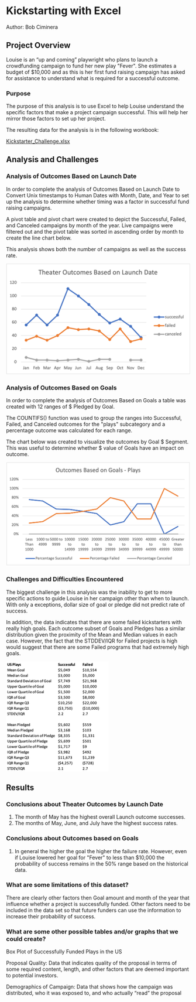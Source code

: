 # Kickstarting with Excel
Author: Bob Ciminera

## Project Overview

Louise is an “up and coming” playwright who plans to launch a crowdfunding campaign to fund her new play "Fever". She estimates a budget of $10,000 and as this is her first fund raising campaign has asked for assistance to understand what is required for a successful outcome. 

### Purpose

The purpose of this analysis is to use Excel to help Louise understand the specific factors that make a project campaign successful.  This will help her mirror those factors to set up her project.

The resulting data for the analysis is in the following workbook:

[Kickstarter_Challenge.xlsx](Kickstarter_Challenge.xlsx)

## Analysis and Challenges

### Analysis of Outcomes Based on Launch Date

In order to complete the analysis of Outcomes Based on Launch Date to Convert Unix timestamps to Human Dates with Month, Date, and Year to set up the analysis to determine whether timing was a factor in successful fund raising campaigns.

A pivot table and pivot chart were created to depict the Successful, Failed, and Canceled campaigns by month of the year.  Live campaigns were filtered out and the pivot table was sorted in ascending order by month to create the line chart below. 

This analysis shows both the number of campaigns as well as the success rate. 

![Github Logo](Theater_Outcomes_vs_Launch.png)

 


### Analysis of Outcomes Based on Goals

In order to complete the analysis of Outcomes Based on Goals a table was created with 12 ranges of $ Pledged by Goal.

The COUNTIFS() function was used to group the ranges into Successful, Failed, and Canceled outcomes for the "plays" subcategory and a percentage outcome was calculated for each range.

The chart below was created to visualize the outcomes by Goal $ Segment.  This was useful to determine whether $ value of Goals have an impact on outcome.

![Github Logo](Outcomes_vs_Goals.png)
 

### Challenges and Difficulties Encountered

The biggest challenge in this analysis was the inability to get to more specific actions to guide Louise in her campaign other than when to launch. With only a exceptions, dollar size of goal or pledge did not predict rate of success.

In addition, the data indicates that there are some failed kickstarters with really high goals.  Each outcome subset of Goals and Pledges has a similar distribution given the proximity of the Mean and Median values in each case. However, the fact that the STDDEV/IQR for Failed projects is high would suggest that there are some Failed programs that had extremely high goals.  

![Github Logo](Descriptive_Statistics.png)
 

## Results

### Conclusions about Theater Outcomes by Launch Date
1. The month of May has the highest overall Launch outcome successes.
2. The months of May, June, and July have the highest success rates. 

### Conclusions about Outcomes based on Goals
1. In general the higher the goal the higher the failure rate.  However, even if Louise lowered her goal for "Fever" to less than $10,000 the probability of success remains in the 50% range based on the historical data.  

### What are some limitations of this dataset?

There are clearly other factors then Goal amount and month of the year that influence whether a project is successfully funded.  Other factors need to be included in the data set so that future funders can use the information to increase their probability of success.  

### What are some other possible tables and/or graphs that we could create?

Box Plot of Successfully Funded Plays in the US

Proposal Quality: Data that indicates quality of the proposal in terms of some required content, length, and other factors that are deemed important to potential investors.

Demographics of Campaign: Data that shows how the campaign was distributed, who it was exposed to, and who actually “read” the proposal



